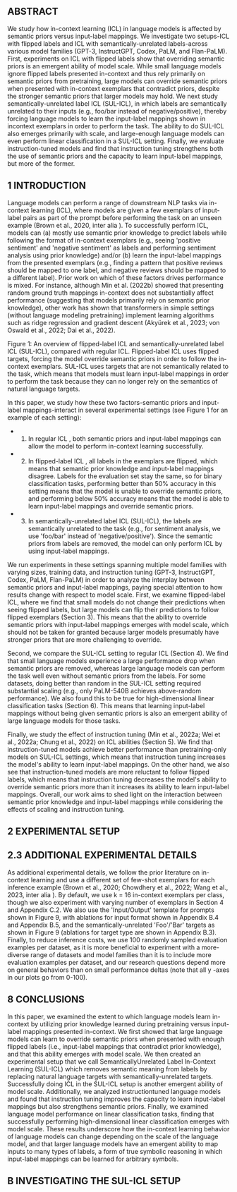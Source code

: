 ## ABSTRACT

We study how in-context learning (ICL) in language models is affected by semantic priors versus input-label mappings. We investigate two setups-ICL with flipped labels and ICL with semantically-unrelated labels-across various model families (GPT-3, InstructGPT, Codex, PaLM, and Flan-PaLM). First, experiments on ICL with flipped labels show that overriding semantic priors is an emergent ability of model scale. While small language models ignore flipped labels presented in-context and thus rely primarily on semantic priors from pretraining, large models can override semantic priors when presented with in-context exemplars that contradict priors, despite the stronger semantic priors that larger models may hold. We next study semantically-unrelated label ICL (SUL-ICL), in which labels are semantically unrelated to their inputs (e.g., foo/bar instead of negative/positive), thereby forcing language models to learn the input-label mappings shown in incontext exemplars in order to perform the task. The ability to do SUL-ICL also emerges primarily with scale, and large-enough language models can even perform linear classification in a SUL-ICL setting. Finally, we evaluate instruction-tuned models and find that instruction tuning strengthens both the use of semantic priors and the capacity to learn input-label mappings, but more of the former.

## 1 INTRODUCTION

Language models can perform a range of downstream NLP tasks via in-context learning (ICL), where models are given a few exemplars of input-label pairs as part of the prompt before performing the task on an unseen example (Brown et al., 2020, inter alia ). To successfully perform ICL, models can (a) mostly use semantic prior knowledge to predict labels while following the format of in-context exemplars (e.g., seeing 'positive sentiment' and 'negative sentiment' as labels and performing sentiment analysis using prior knowledge) and/or (b) learn the input-label mappings from the presented exemplars (e.g., finding a pattern that positive reviews should be mapped to one label, and negative reviews should be mapped to a different label). Prior work on which of these factors drives performance is mixed. For instance, although Min et al. (2022b) showed that presenting random ground truth mappings in-context does not substantially affect performance (suggesting that models primarily rely on semantic prior knowledge), other work has shown that transformers in simple settings (without language modeling pretraining) implement learning algorithms such as ridge regression and gradient descent (Akyürek et al., 2023; von Oswald et al., 2022; Dai et al., 2022).

Figure 1: An overview of flipped-label ICL and semantically-unrelated label ICL (SUL-ICL), compared with regular ICL. Flipped-label ICL uses flipped targets, forcing the model override semantic priors in order to follow the in-context exemplars. SUL-ICL uses targets that are not semantically related to the task, which means that models must learn input-label mappings in order to perform the task because they can no longer rely on the semantics of natural language targets.

<!-- image -->

In this paper, we study how these two factors-semantic priors and input-label mappings-interact in several experimental settings (see Figure 1 for an example of each setting):

- 1. In regular ICL , both semantic priors and input-label mappings can allow the model to perform in-context learning successfully.
- 2. In flipped-label ICL , all labels in the exemplars are flipped, which means that semantic prior knowledge and input-label mappings disagree. Labels for the evaluation set stay the same, so for binary classification tasks, performing better than 50% accuracy in this setting means that the model is unable to override semantic priors, and performing below 50% accuracy means that the model is able to learn input-label mappings and override semantic priors.
- 3. In semantically-unrelated label ICL (SUL-ICL), the labels are semantically unrelated to the task (e.g., for sentiment analysis, we use 'foo/bar' instead of 'negative/positive'). Since the semantic priors from labels are removed, the model can only perform ICL by using input-label mappings.

We run experiments in these settings spanning multiple model families with varying sizes, training data, and instruction tuning (GPT-3, InstructGPT, Codex, PaLM, Flan-PaLM) in order to analyze the interplay between semantic priors and input-label mappings, paying special attention to how results change with respect to model scale. First, we examine flipped-label ICL, where we find that small models do not change their predictions when seeing flipped labels, but large models can flip their predictions to follow flipped exemplars (Section 3). This means that the ability to override semantic priors with input-label mappings emerges with model scale, which should not be taken for granted because larger models presumably have stronger priors that are more challenging to override.

Second, we compare the SUL-ICL setting to regular ICL (Section 4). We find that small language models experience a large performance drop when semantic priors are removed, whereas large language models can perform the task well even without semantic priors from the labels. For some datasets, doing better than random in the SUL-ICL setting required substantial scaling (e.g., only PaLM-540B achieves above-random performance). We also found this to be true for high-dimensional linear classification tasks (Section 6). This means that learning input-label mappings without being given semantic priors is also an emergent ability of large language models for those tasks.

Finally, we study the effect of instruction tuning (Min et al., 2022a; Wei et al., 2022a; Chung et al., 2022) on ICL abilities (Section 5). We find that instruction-tuned models achieve better performance than pretraining-only models on SUL-ICL settings, which means that instruction tuning increases the model's ability to learn input-label mappings. On the other hand, we also see that instruction-tuned models are more reluctant to follow flipped labels, which means that instruction tuning decreases the model's ability to override semantic priors more than it increases its ability to learn input-label mappings. Overall, our work aims to shed light on the interaction between semantic prior knowledge and input-label mappings while considering the effects of scaling and instruction tuning.

## 2 EXPERIMENTAL SETUP



## 2.3 ADDITIONAL EXPERIMENTAL DETAILS

As additional experimental details, we follow the prior literature on in-context learning and use a different set of few-shot exemplars for each inference example (Brown et al., 2020; Chowdhery et al., 2022; Wang et al., 2023, inter alia ). By default, we use k = 16 in-context exemplars per class, though we also experiment with varying number of exemplars in Section 4 and Appendix C.2. We also use the 'Input/Output' template for prompts shown in Figure 9, with ablations for input format shown in Appendix B.4 and Appendix B.5, and the semantically-unrelated 'Foo'/'Bar' targets as shown in Figure 9 (ablations for target type are shown in Appendix B.3). Finally, to reduce inference costs, we use 100 randomly sampled evaluation examples per dataset, as it is more beneficial to experiment with a more-diverse range of datasets and model families than it is to include more evaluation examples per dataset, and our research questions depend more on general behaviors than on small performance deltas (note that all y -axes in our plots go from 0-100).

## 8 CONCLUSIONS

In this paper, we examined the extent to which language models learn in-context by utilizing prior knowledge learned during pretraining versus input-label mappings presented in-context. We first showed that large language models can learn to override semantic priors when presented with enough flipped labels (i.e., input-label mappings that contradict prior knowledge), and that this ability emerges with model scale. We then created an experimental setup that we call SemanticallyUnrelated Label In-Context Learning (SUL-ICL) which removes semantic meaning from labels by replacing natural language targets with semantically-unrelated targets. Successfully doing ICL in the SUL-ICL setup is another emergent ability of model scale. Additionally, we analyzed instructiontuned language models and found that instruction tuning improves the capacity to learn input-label mappings but also strengthens semantic priors. Finally, we examined language model performance on linear classification tasks, finding that successfully performing high-dimensional linear classification emerges with model scale. These results underscore how the in-context learning behavior of language models can change depending on the scale of the language model, and that larger language models have an emergent ability to map inputs to many types of labels, a form of true symbolic reasoning in which input-label mappings can be learned for arbitrary symbols.

## B INVESTIGATING THE SUL-ICL SETUP



